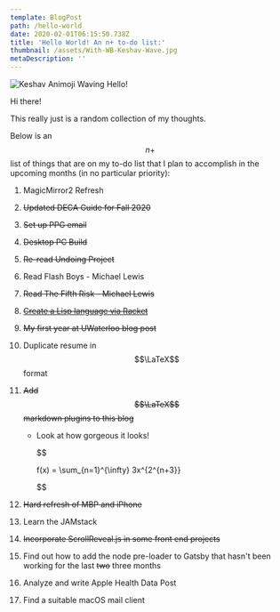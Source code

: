 ```yaml
---
template: BlogPost
path: /hello-world
date: 2020-02-01T06:15:50.738Z
title: 'Hello World! An n+ to-do list:'
thumbnail: /assets/With-WB-Keshav-Wave.jpg
metaDescription: ''
---
```

![Keshav Animoji Waving Hello!](/assets/c99fc112acb64ea0a257409d5b499a92-sticker.png)

Hi there!

This really just is a random collection of my thoughts. 

Below is an $$n+$$ list of things that are on my to-do list that I plan to accomplish in the upcoming months (in no particular priority):

1. MagicMirror2 Refresh
2. ~~Updated DECA Guide for Fall 2020~~
3. ~~Set up PPG email~~
4. ~~Desktop PC Build~~
5. ~~Re-read Undoing Project~~
6. Read Flash Boys - Michael Lewis
7. ~~Read The Fifth Risk - Michael Lewis~~
8. ~~[Create a Lisp language via Racket](https://cs.brown.edu/~sk/Publications/Papers/Published/fffkbmt-programmable-prog-lang/)~~
9. ~~My first year at UWaterloo blog post~~
10. Duplicate resume in $$\LaTeX$$ format
11. ~~Add $$\LaTeX$$ markdown plugins to this blog~~

    * Look at how gorgeous it looks! 

      $$

      f(x) = \sum_{n=1}^{\infty} 3x^{2^{n+3}}  

      $$
12. ~~Hard refresh of MBP and iPhone~~
13. Learn the JAMstack
14. ~~Incorporate ScrollReveal.js in some front end projects~~
15. Find out how to add the node pre-loader to Gatsby that hasn't been working for the last ~~two~~ three months
16. Analyze and write Apple Health Data Post
17. Find a suitable macOS mail client
